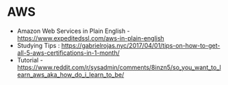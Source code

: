 # AWS
* Amazon Web Services in Plain English - https://www.expeditedssl.com/aws-in-plain-english
* Studying Tips : https://gabrielrojas.nyc/2017/04/01/tips-on-how-to-get-all-5-aws-certifications-in-1-month/
* Tutorial - https://www.reddit.com/r/sysadmin/comments/8inzn5/so_you_want_to_learn_aws_aka_how_do_i_learn_to_be/

